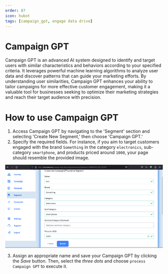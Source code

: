 ```yaml
---
order: 87
icon: hubot
tags: [campaign_gpt, engage data drive]
---
```


# Campaign GPT
Campaign GPT is an advanced AI system designed to identify and target users with similar characteristics and behaviors according to your specified criteria. It leverages powerful machine learning algorithms to analyze user data and discover patterns that can guide your marketing efforts. By understanding user similarities, Campaign GPT enhances your ability to tailor campaigns for more effective customer engagement, making it a valuable tool for businesses seeking to optimize their marketing strategies and reach their target audience with precision.

# How to use Campaign GPT

1. Access Campaign GPT by navigating to the 'Segment' section and selecting 'Create New Segment,' then choose 'Campaign GPT.'
2. Specify the required fields. For instance, if you aim to target customers engaged with the brand `Something` in the category `electronics`, sub-category `smartphone`, and products priced around `1000`, your page should resemble the provided image.

![Sample Campaign GPT](/static/images/campaign-gpt-1.png)

3. Assign an appropriate name and save your Campaign GPT by clicking the *Save* button. Then, select the *three dots* and choose `process Campaign GPT` to execute it.